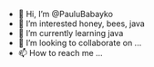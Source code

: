 - 👋 Hi, I’m @PauluBabayko
- 👀 I’m interested  honey, bees,  java
- 🌱 I’m currently learning java
- 💞️ I’m looking to collaborate on ...
- 📫 How to reach me ...

<!---
PauluBabayko/PauluBabayko is a ✨ special ✨ repository because its `README.md` (this file) appears on your GitHub profile.
You can click the Preview link to take a look at your changes.
--->
